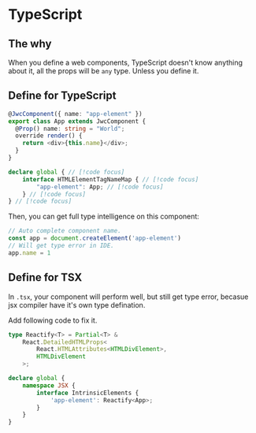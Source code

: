 # TypeScript

## The why

When you define a web components, TypeScript doesn't know anything about it, all the props will be `any` type. Unless you define it.

## Define for TypeScript

```ts
@JwcComponent({ name: "app-element" })
export class App extends JwcComponent {
  @Prop() name: string = "World";
  override render() {
    return <div>{this.name}</div>;
  }
}

declare global { // [!code focus]
    interface HTMLElementTagNameMap { // [!code focus]
        "app-element": App; // [!code focus]
    } // [!code focus]
} // [!code focus]
```

Then, you can get full type intelligence on this component:

```ts
// Auto complete component name.
const app = document.createElement('app-element') 
// Will get type error in IDE.
app.name = 1
```

## Define for TSX

In `.tsx`, your component will perform well, but still get type error, becasue jsx compiler have it's own type defination.

Add following code to fix it.

```ts
type Reactify<T> = Partial<T> &
    React.DetailedHTMLProps<
        React.HTMLAttributes<HTMLDivElement>,
        HTMLDivElement
    >;

declare global {
    namespace JSX {
        interface IntrinsicElements {
            'app-element': Reactify<App>;
        }
    }
}
```
